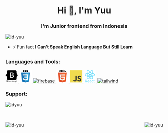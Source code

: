 <h1 align="center">Hi 👋, I'm Yuu</h1>
<h3 align="center">I'm Junior frontend from Indonesia</h3>

<p align="left"> <img src="https://komarev.com/ghpvc/?username=id-yuu&label=Profile%20views&color=0e75b6&style=flat" alt="id-yuu" /> </p>

- ⚡ Fun fact **I Can't Speak English Language But Still Learn**


<h3 align="left">Languages and Tools:</h3>
<p align="left"> <a href="https://getbootstrap.com" target="_blank" rel="noreferrer"> <img src="https://raw.githubusercontent.com/devicons/devicon/master/icons/bootstrap/bootstrap-plain-wordmark.svg" alt="bootstrap" width="40" height="40"/> </a> <a href="https://www.w3schools.com/css/" target="_blank" rel="noreferrer"> <img src="https://raw.githubusercontent.com/devicons/devicon/master/icons/css3/css3-original-wordmark.svg" alt="css3" width="40" height="40"/> </a> <a href="https://firebase.google.com/" target="_blank" rel="noreferrer"> <img src="https://www.vectorlogo.zone/logos/firebase/firebase-icon.svg" alt="firebase" width="40" height="40"/> </a> <a href="https://www.w3.org/html/" target="_blank" rel="noreferrer"> <img src="https://raw.githubusercontent.com/devicons/devicon/master/icons/html5/html5-original-wordmark.svg" alt="html5" width="40" height="40"/> </a> <a href="https://developer.mozilla.org/en-US/docs/Web/JavaScript" target="_blank" rel="noreferrer"> <img src="https://raw.githubusercontent.com/devicons/devicon/master/icons/javascript/javascript-original.svg" alt="javascript" width="40" height="40"/> </a> <a href="https://reactjs.org/" target="_blank" rel="noreferrer"> <img src="https://raw.githubusercontent.com/devicons/devicon/master/icons/react/react-original-wordmark.svg" alt="react" width="40" height="40"/> </a> <a href="https://tailwindcss.com/" target="_blank" rel="noreferrer"> <img src="https://www.vectorlogo.zone/logos/tailwindcss/tailwindcss-icon.svg" alt="tailwind" width="40" height="40"/> </a> </p>


<h3 align="left">Support:</h3>
<p><a href="https://ko-fi.com/idyuu"> <img align="left" src="https://cdn.ko-fi.com/cdn/kofi3.png?v=3" height="50" width="210" alt="idyuu" /></a></p>
<br><br><br>

<p><img align="left" src="https://github-readme-stats.vercel.app/api/top-langs?username=id-yuu&show_icons=true&locale=en&layout=compact" alt="id-yuu" /></p>

<p>&nbsp;<img align="right" src="https://github-readme-stats.vercel.app/api?username=id-yuu&show_icons=true&locale=en" alt="id-yuu" /></p>

